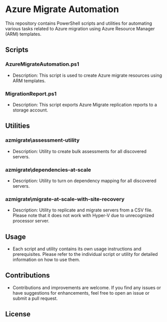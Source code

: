 # Azure Migrate Automation

This repository contains PowerShell scripts and utilities for automating various tasks related to Azure migration using Azure Resource Manager (ARM) templates.

## Scripts

### AzureMigrateAutomation.ps1
- Description: This script is used to create Azure migrate resources using ARM templates.

### MigrationReport.ps1
- Description: This script exports Azure Migrate replication reports to a storage account.

## Utilities

### azmigrate\assessment-utility
- Description: Utility to create bulk assessments for all discovered servers.

### azmigrate\dependencies-at-scale
- Description: Utility to turn on dependency mapping for all discovered servers.

### azmigrate\migrate-at-scale-with-site-recovery
- Description: Utility to replicate and migrate servers from a CSV file. Please note that it does not work with Hyper-V due to unrecognized processor server.

## Usage
- Each script and utility contains its own usage instructions and prerequisites. Please refer to the individual script or utility for detailed information on how to use them.

## Contributions
- Contributions and improvements are welcome. If you find any issues or have suggestions for enhancements, feel free to open an issue or submit a pull request.

## License

